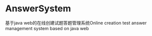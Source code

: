 # AnswerSystem
基于java web的在线创建试题答题管理系统Online creation test answer management system based on java web
